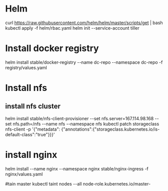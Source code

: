 
# Helm
curl https://raw.githubusercontent.com/helm/helm/master/scripts/get | bash
kubectl apply -f helm/rbac.yaml
helm init --service-account tiller

# Install docker registry
helm install stable/docker-registry --name dc-repo --namespace dc-repo -f registry/values.yaml
 

# Install nfs
## install nfs cluster
helm install stable/nfs-client-provisioner --set nfs.server=167.114.98.168 --set nfs.path=/nfs --name nfs --namespace nfs
kubectl patch storageclass nfs-client -p '{"metadata": {"annotations":{"storageclass.kubernetes.io/is-default-class":"true"}}}'


# install nginx
helm install --name nginx --namespace nginx stable/nginx-ingress -f nginx/values.yaml 

#tain master
kubectl taint nodes --all node-role.kubernetes.io/master-
